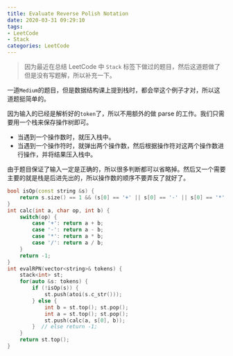 ```yaml
---
title: Evaluate Reverse Polish Notation
date: 2020-03-31 09:29:10
tags:
- LeetCode
- Stack
categories: LeetCode
---
```


> 因为最近在总结 LeetCode 中 `Stack` 标签下做过的题目，然后这道题做了但是没有写题解，所以补充一下。

一道`Medium`的题目，但是数据结构课上提到栈时，都会举这个例子才对，所以这道题挺简单的。

因为输入的已经是解析好的`token`了，所以不用额外的做 parse 的工作。我们只需要用一个栈来保存操作树即可。

- 当遇到一个操作数时，就压入栈中。
- 当遇到一个操作符时，就弹出两个操作数，然后根据操作符对这两个操作数进行操作，并将结果压入栈中。

由于题目保证了输入一定是正确的，所以很多判断都可以省略掉。然后又一个需要主要的就是栈是后进先出的，所以操作数的顺序不要弄反了就好了。

```c++
bool isOp(const string &s) {
	return s.size() == 1 && (s[0] == '+' || s[0] == '-' || s[0] == '*' || s[0] == '/');
}
int calc(int a, char op, int b) {
	switch(op) {
		case '+': return a + b;
		case '-': return a - b;
		case '*': return a * b;
		case '/': return a / b;
	}
	return -1;
}
int evalRPN(vector<string>& tokens) {
	stack<int> st;
	for(auto &s: tokens) {
		if (!isOp(s)) {
			st.push(atoi(s.c_str()));
		} else {
			int b = st.top(); st.pop();
			int a = st.top(); st.pop(); 
			st.push(calc(a, s[0], b));
		}  // else return -1;
	}
	return st.top();
}
```
